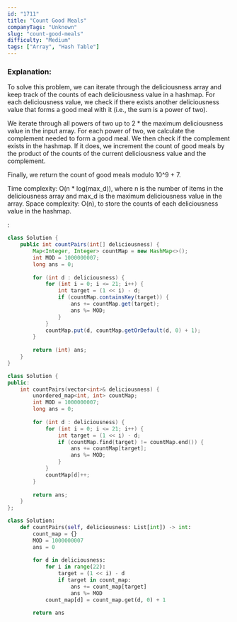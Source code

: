 ```yaml
---
id: "1711"
title: "Count Good Meals"
companyTags: "Unknown"
slug: "count-good-meals"
difficulty: "Medium"
tags: ["Array", "Hash Table"]
---
```


### Explanation:
To solve this problem, we can iterate through the deliciousness array and keep track of the counts of each deliciousness value in a hashmap. For each deliciousness value, we check if there exists another deliciousness value that forms a good meal with it (i.e., the sum is a power of two).

We iterate through all powers of two up to 2 * the maximum deliciousness value in the input array. For each power of two, we calculate the complement needed to form a good meal. We then check if the complement exists in the hashmap. If it does, we increment the count of good meals by the product of the counts of the current deliciousness value and the complement.

Finally, we return the count of good meals modulo 10^9 + 7.

Time complexity: O(n * log(max_d)), where n is the number of items in the deliciousness array and max_d is the maximum deliciousness value in the array.
Space complexity: O(n), to store the counts of each deliciousness value in the hashmap.

:

```java
class Solution {
    public int countPairs(int[] deliciousness) {
        Map<Integer, Integer> countMap = new HashMap<>();
        int MOD = 1000000007;
        long ans = 0;
        
        for (int d : deliciousness) {
            for (int i = 0; i <= 21; i++) {
                int target = (1 << i) - d;
                if (countMap.containsKey(target)) {
                    ans += countMap.get(target);
                    ans %= MOD;
                }
            }
            countMap.put(d, countMap.getOrDefault(d, 0) + 1);
        }
        
        return (int) ans;
    }
}
```

```cpp
class Solution {
public:
    int countPairs(vector<int>& deliciousness) {
        unordered_map<int, int> countMap;
        int MOD = 1000000007;
        long ans = 0;
        
        for (int d : deliciousness) {
            for (int i = 0; i <= 21; i++) {
                int target = (1 << i) - d;
                if (countMap.find(target) != countMap.end()) {
                    ans += countMap[target];
                    ans %= MOD;
                }
            }
            countMap[d]++;
        }
        
        return ans;
    }
};
```

```python
class Solution:
    def countPairs(self, deliciousness: List[int]) -> int:
        count_map = {}
        MOD = 1000000007
        ans = 0
        
        for d in deliciousness:
            for i in range(22):
                target = (1 << i) - d
                if target in count_map:
                    ans += count_map[target]
                    ans %= MOD
            count_map[d] = count_map.get(d, 0) + 1
        
        return ans
```